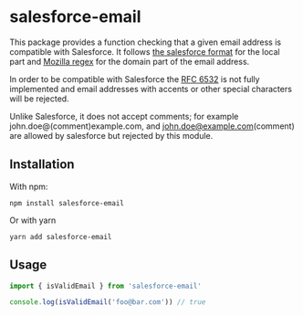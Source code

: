 # salesforce-email

This package provides a function checking that a given email address is compatible with Salesforce.
It follows [the salesforce format][1] for the local part and [Mozilla regex][2] for the domain part of the email address.

In order to be compatible with Salesforce the [RFC 6532](https://tools.ietf.org/html/rfc6532) is not fully implemented and email addresses with accents or other special characters will be rejected.

Unlike Salesforce, it does not accept comments; for example john.doe@(comment)example.com, and john.doe@example.com(comment) are allowed by salesforce but rejected by this module.

## Installation

With npm:

    npm install salesforce-email

Or with yarn

    yarn add salesforce-email

## Usage

```js
import { isValidEmail } from 'salesforce-email'

console.log(isValidEmail('foo@bar.com')) // true
```

[1]: https://help.salesforce.com/articleView?id=000001145&type=1
[2]: https://developer.mozilla.org/en-US/docs/Web/HTML/Element/input/email#Validation
